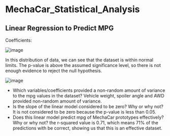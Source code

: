 # MechaCar_Statistical_Analysis
## Linear Regression to Predict MPG
Coefficients:

![image](https://user-images.githubusercontent.com/100812515/174448143-452f1657-d639-4b37-a93f-e72dd6f6dc5f.png)

In this distribution of data, we can see that the dataset is within normal limits. The p-value is above the assumed significance level, so there is not enough evidence to reject the null hypothesis.

![image](https://user-images.githubusercontent.com/100812515/174448472-c854ca32-d72b-425f-a9c5-c2009b09491d.png)

 - Which variables/coefficients provided a non-random amount of variance to the mpg values in the dataset? Vehicle weight, spoiler angle and AWD provided non-random amount of variance.
 - Is the slope of the linear model considered to be zero? Why or why not? It is not considered to be zero because the p-value is less than 0.05.
 - Does this linear model predict mpg of MechaCar prototypes effectively? Why or why not? the r-squared value is 0.71, which means 71% of the predictions with be correct, showing us that this is an effective dataset.
